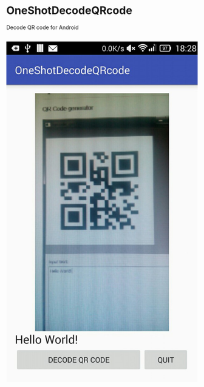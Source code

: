 # OneShotDecodeQRcode
Decode QR code for Android

##
![](https://raw.githubusercontent.com/gil9red/OneShotDecodeQRcode/master/screenshot.png)